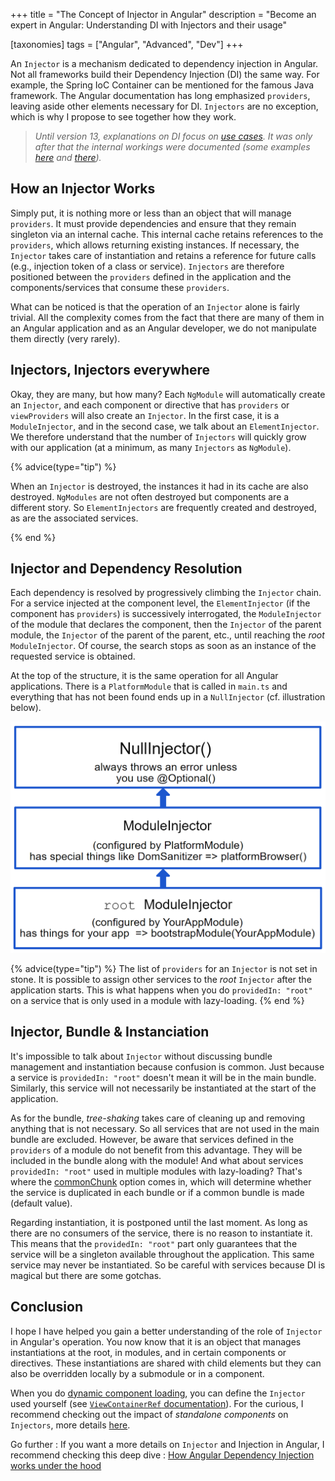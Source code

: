+++
title = "The Concept of Injector in Angular"
description = "Become an expert in Angular: Understanding DI with Injectors and their usage"

[taxonomies]
tags = ["Angular", "Advanced", "Dev"]
+++

An `Injector` is a mechanism dedicated to dependency injection in Angular. Not all frameworks build their Dependency Injection (DI) the same way. For example, the Spring IoC Container can be mentioned for the famous Java framework. The Angular documentation has long emphasized `providers`, leaving aside other elements necessary for DI. `Injectors` are no exception, which is why I propose to see together how they work.

<!-- more -->

> _Until version 13, explanations on DI focus on [use cases](https://v13.angular.io/guide/dependency-injection-providers). It was only after that the internal workings were documented (some examples [here](https://angular.io/guide/dependency-injection) and [there](https://angular.io/guide/hierarchical-dependency-injection))._

## How an Injector Works

Simply put, it is nothing more or less than an object that will manage `providers`. It must provide dependencies and ensure that they remain singleton via an internal cache. This internal cache retains references to the `providers`, which allows returning existing instances. If necessary, the `Injector` takes care of instantiation and retains a reference for future calls (e.g., injection token of a class or service). `Injectors` are therefore positioned between the `providers` defined in the application and the components/services that consume these `providers`.

What can be noticed is that the operation of an `Injector` alone is fairly trivial. All the complexity comes from the fact that there are many of them in an Angular application and as an Angular developer, we do not manipulate them directly (very rarely).

## Injectors, Injectors everywhere

Okay, they are many, but how many? Each `NgModule` will automatically create an `Injector`, and each component or directive that has `providers` or `viewProviders` will also create an `Injector`. In the first case, it is a `ModuleInjector`, and in the second case, we talk about an `ElementInjector`. We therefore understand that the number of `Injectors` will quickly grow with our application (at a minimum, as many `Injectors` as `NgModule`).

{% advice(type="tip") %}

When an `Injector` is destroyed, the instances it had in its cache are also destroyed. `NgModules` are not often destroyed but components are a different story. So `ElementInjectors` are frequently created and destroyed, as are the associated services.

{% end %}

## Injector and Dependency Resolution

Each dependency is resolved by progressively climbing the `Injector` chain. For a service injected at the component level, the `ElementInjector` (if the component has `providers`) is successively interrogated, the `ModuleInjector` of the module that declares the component, then the `Injector` of the parent module, the `Injector` of the parent of the parent, etc., until reaching the _root_ `ModuleInjector`. Of course, the search stops as soon as an instance of the requested service is obtained.

At the top of the structure, it is the same operation for all Angular applications. There is a `PlatformModule` that is called in `main.ts` and everything that has not been found ends up in a `NullInjector` (cf. illustration below).

![Illustration of the root `Injector`, the platform `Injector` and the `NullInjector`](base-injectors.png)

{% advice(type="tip") %}
The list of `providers` for an `Injector` is not set in stone. It is possible to assign other services to the _root_ `Injector` after the application starts. This is what happens when you do `providedIn: "root"` on a service that is only used in a module with lazy-loading.
{% end %}

## Injector, Bundle & Instanciation

It's impossible to talk about `Injector` without discussing bundle management and instantiation because confusion is common. Just because a service is `providedIn: "root"` doesn't mean it will be in the main bundle. Similarly, this service will not necessarily be instantiated at the start of the application.

As for the bundle, _tree-shaking_ takes care of cleaning up and removing anything that is not necessary. So all services that are not used in the main bundle are excluded. However, be aware that services defined in the `providers` of a module do not benefit from this advantage. They will be included in the bundle along with the module! And what about services `providedIn: "root"` used in multiple modules with lazy-loading? That's where the [commonChunk](https://github.com/angular/angular-cli/blob/ce3f1bd6b9bd4f584fba9abe9bd7d6bb81670bda/packages/angular_devkit/build_angular/src/builders/browser/schema.json#L262) option comes in, which will determine whether the service is duplicated in each bundle or if a common bundle is made (default value).

Regarding instantiation, it is postponed until the last moment. As long as there are no consumers of the service, there is no reason to instantiate it. This means that the `providedIn: "root"` part only guarantees that the service will be a singleton available throughout the application. This same service may never be instantiated. So be careful with services because DI is magical but there are some gotchas.

## Conclusion

I hope I have helped you gain a better understanding of the role of `Injector` in Angular's operation. You now know that it is an object that manages instantiations at the root, in modules, and in certain components or directives. These instantiations are shared with child elements but they can also be overridden locally by a submodule or in a component.

When you do [dynamic component loading](https://angular.io/guide/dynamic-component-loader), you can define the `Injector` used yourself (see [`ViewContainerRef` documentation](https://angular.io/api/core/ViewContainerRef#createcomponent)). For the curious, I recommend checking out the impact of _standalone components_ on `Injectors`, more details [here](https://angular.io/guide/standalone-components#dependency-injection-and-injectors-hierarchy).

Go further : If you want a more details on `Injector` and Injection in Angular, I recommend checking this deep dive : [How Angular Dependency Injection works under the hood](https://medium.com/ngconf/how-angular-dependency-injection-works-under-the-hood-cc210f7040bd)
